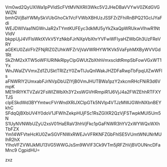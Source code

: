 Vm0wd2QyUXlWa1pPVldScFVtMVNXRll3Wkc5V2JHeDBaVVYwV0ZKdGVGWlZN
bmhQVjBaYWMySkVUbGhoCk1VcFVWbXBHUzJSSFZrZFhiRnBPQ21GclJYaFdi
WEJDWlVaa1NGWnJaR2xTYmtKUFEyc3dkMU5yYkZkaQpWRUkwVlhwR1NtVldV
bkppUjJ4VFlsWktXVkV5YzNkbFJrNXpVbXhrYVFwWFIyaHZWbGh3UzFReVRY
aGEKU0ZaVFlrZFNjRlZ0ZUhkWFZrVjVaVWRHYW1KVk5VaFphMXByWVVGd1Rt
SkZhM2xXTW5oWFlURlNkRlpyClpGWUtZbXhhVmxscldtRmpSbFowVGxWT1Yx
WnJWalZVVmxZd1ZUSktTRlZzY0ZwTlJuQnlWakJHZDFaRwpTbFpqUlZwWFls
aFNWRlY2UmxabFJrNVpDbUZIYjB0VmJHUTBWa1pzY2xkcmRHcFNiR3d6VmpK
ME1HRlYKTVZaV2FsWlZWbXh3Y2xsWGVHRmpiR1J6VjJ4a2FWZEhhRTFXYTJS
clpESkdWd3BYYmtwcFVrWndXRlJXClpGTk5NVlp4VTJzMWJGWnNXbnBEYkhC
SFdqQjBXbUV4Y0doV1JFWlhZekpHUjFSc1RsZGlXR2QzVjFSTwpkMUl5Um5N
S1UyNVNWbUZyU2xsV01HaERaV3hhVjFkc1pGaFNWR3hYV2xWYWQxWXhTbFZX
Ym14WFVteHcKU0ZwSGVFNWxRWEJvVFRKNFZGbFhlSE5VUmtWNUNrMUlhR2hX
YlhoVFZVWlJkMU13VG5WWGJsSm9WVlF3Ck9VTm5jRFZhVjBVOUNncDFaMnc9
CgpidHU=

zxz